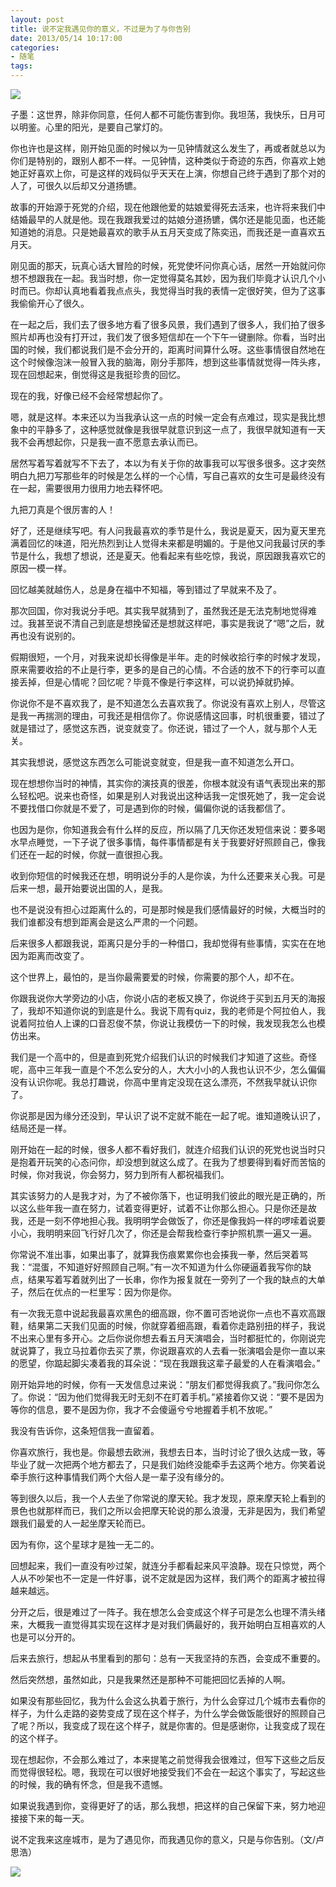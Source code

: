 ```yaml
---
layout: post
title: 说不定我遇见你的意义，不过是为了与你告别
date: 2013/05/14 10:17:00
categories: 
- 随笔
tags: 
---
```


![](http://ww1.sinaimg.cn/large/006tNc79gw1f512c5d7mej30dw0990up)

子墨：这世界，除非你同意，任何人都不可能伤害到你。我坦荡，我快乐，日月可以明鉴。心里的阳光，是要自己掌灯的。

你也许也是这样，刚开始见面的时候以为一见钟情就这么发生了，再或者就总以为你们是特别的，跟别人都不一样。一见钟情，这种类似于奇迹的东西，你喜欢上她她正好喜欢上你，可是这样的戏码似乎天天在上演，你想自己终于遇到了那个对的人了，可很久以后却又分道扬镳。

故事的开始源于死党的介绍，现在他跟他爱的姑娘爱得死去活来，也许将来我们中结婚最早的人就是他。现在我跟我爱过的姑娘分道扬镳，偶尔还是能见面，也还能知道她的消息。只是她最喜欢的歌手从五月天变成了陈奕迅，而我还是一直喜欢五月天。

刚见面的那天，玩真心话大冒险的时候，死党使坏问你真心话，居然一开始就问你想不想跟我在一起。我当时想，你一定觉得莫名其妙，因为我们毕竟才认识几个小时而已。你却认真地看着我点点头，我觉得当时我的表情一定很好笑，但为了这事我偷偷开心了很久。

在一起之后，我们去了很多地方看了很多风景，我们遇到了很多人，我们拍了很多照片却再也没有打开过，我们发了很多短信却在一个下午一键删除。你看，当时出国的时候，我们都说我们是不会分开的，距离时间算什么呀。这些事情很自然地在这个时候像泡沫一般冒入我的脑海，刚分手那阵，想到这些事情就觉得一阵头疼，现在回想起来，倒觉得这是我挺珍贵的回忆。

现在的我，好像已经不会经常想起你了。

嗯，就是这样。本来还以为当我承认这一点的时候一定会有点难过，现实是我比想象中的平静多了，这种感觉就像是我很早就意识到这一点了，我很早就知道有一天我不会再想起你，只是我一直不愿意去承认而已。

居然写着写着就写不下去了，本以为有关于你的故事我可以写很多很多。这才突然明白九把刀写那些年的时候是怎么样的一个心情，写自己喜欢的女生可是最终没有在一起，需要很用力很用力地去释怀吧。

九把刀真是个很厉害的人！

好了，还是继续写吧。有人问我最喜欢的季节是什么，我说是夏天，因为夏天里充满着回忆的味道，阳光热烈到让人觉得未来都是明媚的。于是他又问我最讨厌的季节是什么，我想了想说，还是夏天。他看起来有些吃惊，我说，原因跟我喜欢它的原因一模一样。

回忆越美就越伤人，总是身在福中不知福，等到错过了早就来不及了。

那次回国，你对我说分手吧。其实我早就猜到了，虽然我还是无法克制地觉得难过。我甚至说不清自己到底是想挽留还是想就这样吧，事实是我说了“嗯”之后，就再也没有说别的。

假期很短，一个月，对我来说却长得像是半年。走的时候收拾行李的时候才发现，原来需要收拾的不止是行李，更多的是自己的心情。不合适的放不下的行李可以直接丢掉，但是心情呢？回忆呢？毕竟不像是行李这样，可以说扔掉就扔掉。

你说你不是不喜欢我了，是不知道怎么去喜欢我了。你说没有喜欢上别人，尽管这是我一再揣测的理由，可我还是相信你了。你说感情这回事，时机很重要，错过了就是错过了，感觉这东西，说变就变了。你还说，错过了一个人，就与那个人无关。

其实我想说，感觉这东西怎么可能说变就变，但是我一直不知道怎么开口。

现在想想你当时的神情，其实你的演技真的很差，你根本就没有语气表现出来的那么轻松吧。说来也奇怪，如果是别人对我说出这种话我一定恨死她了，我一定会说不要找借口你就是不爱了，可是遇到你的时候，偏偏你说的话我都信了。

也因为是你，你知道我会有什么样的反应，所以隔了几天你还发短信来说：要多喝水早点睡觉，一下子说了很多事情，每件事情都是有关于我要好好照顾自己，像我们还在一起的时候，你就一直很担心我。

收到你短信的时候我还在想，明明说分手的人是你诶，为什么还要来关心我。可是后来一想，最开始要说出国的人，是我。

也不是说没有担心过距离什么的，可是那时候是我们感情最好的时候，大概当时的我们谁都没有想到距离会是这么严肃的一个问题。

后来很多人都跟我说，距离只是分手的一种借口，我却觉得有些事情，实实在在地因为距离而改变了。

这个世界上，最怕的，是当你最需要爱的时候，你需要的那个人，却不在。

你跟我说你大学旁边的小店，你说小店的老板又换了，你说终于买到五月天的海报了，我却不知道你说的到底是什么。我说下周有quiz，我的老师是个阿拉伯人，我说着阿拉伯人上课的口音忍俊不禁，你说让我模仿一下的时候，我发现我怎么也模仿出来。

我们是一个高中的，但是直到死党介绍我们认识的时候我们才知道了这些。奇怪呢，高中三年我一直是个不怎么安分的人，大大小小的人我也认识不少，怎么偏偏没有认识你呢。我总打趣说，你高中里肯定没现在这么漂亮，不然我早就认识你了。

你说那是因为缘分还没到，早认识了说不定就不能在一起了呢。谁知道晚认识了，结局还是一样。

刚开始在一起的时候，很多人都不看好我们，就连介绍我们认识的死党也说当时只是抱着开玩笑的心态问你，却没想到就这么成了。在我为了想要得到看好而苦恼的时候，你对我说，你会努力，努力到所有人都祝福我们。

其实该努力的人是我才对，为了不被你落下，也证明我们彼此的眼光是正确的，所以这么些年我一直在努力，试着变得更好，试着不让你那么担心。只是你还是故我，还是一刻不停地担心我。我明明学会做饭了，你还是像我妈一样的啰嗦着说要小心，我明明来回飞行好几次了，你还是会帮我检查行李护照机票一遍又一遍。

你常说不准出事，如果出事了，就算我伤痕累累你也会揍我一拳，然后哭着骂我：“混蛋，不知道好好照顾自己啊。”有一次不知道为什么你硬逼着我写你的缺点，结果写着写着就列出了一长串，你作为报复就在一旁列了一个我的缺点的大单子，然后在优点的一栏里写：因为你是你。

有一次我无意中说起我最喜欢黑色的细高跟，你不置可否地说你一点也不喜欢高跟鞋，结果第二天我们见面的时候，你就穿着细高跟，看着你走路别扭的样子，我说不出来心里有多开心。之后你说你想去看五月天演唱会，当时都挺忙的，你刚说完就说算了，我立马拉着你去买了票，你说跟喜欢的人去看一张演唱会是你一直以来的愿望，你踮起脚尖凑着我的耳朵说：“现在我跟我这辈子最爱的人在看演唱会。”

刚开始异地的时候，你有一天发信息过来说：“朋友们都觉得我疯了。”我问你怎么了。你说：“因为他们觉得我无时无刻不在盯着手机。”紧接着你又说：“要不是因为等你的信息，要不是因为你，我才不会傻逼兮兮地握着手机不放呢。”

我没有告诉你，这条短信我一直留着。

你喜欢旅行，我也是。你最想去欧洲，我想去日本，当时讨论了很久达成一致，等毕业了就一次把两个地方都去了，只是我们始终没能牵手去这两个地方。你笑着说牵手旅行这种事情我们两个大俗人是一辈子没有缘分的。

等到很久以后，我一个人去坐了你常说的摩天轮。我才发现，原来摩天轮上看到的景色也就那样而已，我们之所以会把摩天轮说的那么浪漫，无非是因为，我们希望跟我们最爱的人一起坐摩天轮而已。

因为有你，这个星球才是独一无二的。

回想起来，我们一直没有吵过架，就连分手都看起来风平浪静。现在只惊觉，两个人从不吵架也不一定是一件好事，说不定就是因为这样，我们两个的距离才被拉得越来越远。

分开之后，很是难过了一阵子。我在想怎么会变成这个样子可是怎么也理不清头绪来，大概我一直觉得其实现在这样才是对我们俩最好的，我开始明白互相喜欢的人也是可以分开的。

后来去旅行，想起从书里看到的那句：总有一天我坚持的东西，会变成不重要的。

然后突然想，虽然如此，只是我果然还是那种不可能把回忆丢掉的人啊。

如果没有那些回忆，我为什么会这么执着于旅行，为什么会穿过几个城市去看你的样子，为什么走路的姿势变成了现在这个样子，为什么学会做饭能很好的照顾自己了呢？所以，我变成了现在这个样子，就是你害的。但是感谢你，让我变成了现在的这个样子。

现在想起你，不会那么难过了，本来提笔之前觉得我会很难过，但写下这些之后反而觉得很轻松。嗯，我现在可以很好地接受我们不会在一起这个事实了，写起这些的时候，我的确有怀念，但是我不遗憾。

如果说我遇到你，变得更好了的话，那么我想，把这样的自己保留下来，努力地迎接接下来的每一天。

说不定我来这座城市，是为了遇见你，而我遇见你的意义，只是与你告别。（文/卢思浩）

![](http://ww1.sinaimg.cn/large/006tNc79gw1fahpm3mjm7j30dw094t9e.jpg)
